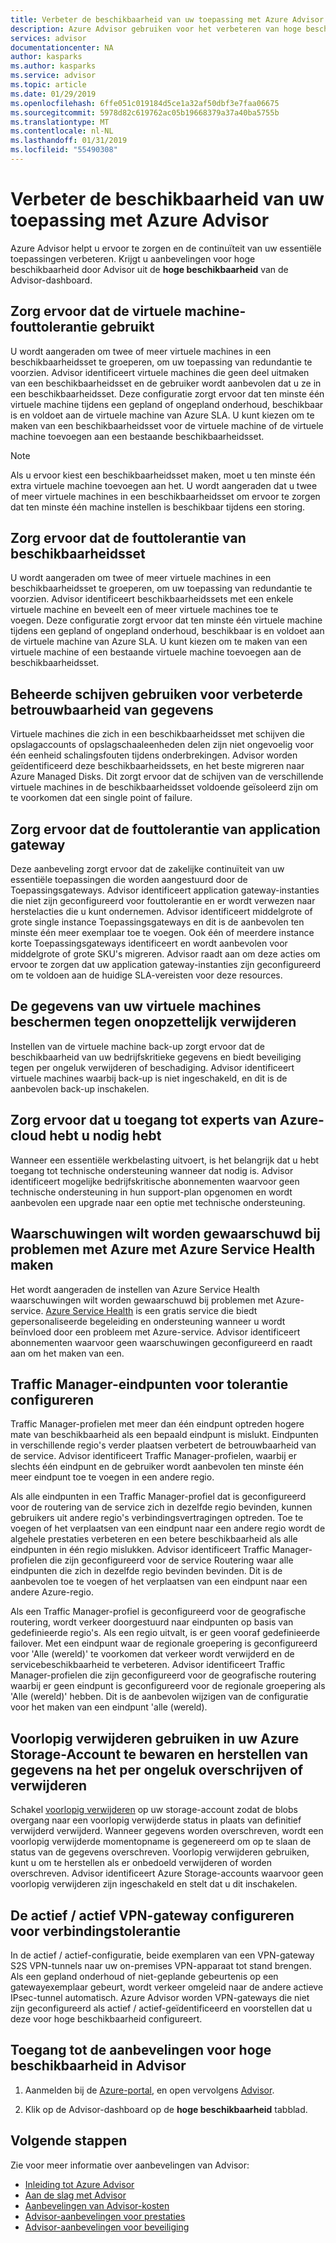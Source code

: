 ```yaml
---
title: Verbeter de beschikbaarheid van uw toepassing met Azure Advisor | Microsoft Docs
description: Azure Advisor gebruiken voor het verbeteren van hoge beschikbaarheid van uw Azure-implementaties.
services: advisor
documentationcenter: NA
author: kasparks
ms.author: kasparks
ms.service: advisor
ms.topic: article
ms.date: 01/29/2019
ms.openlocfilehash: 6ffe051c019184d5ce1a32af50dbf3e7faa06675
ms.sourcegitcommit: 5978d82c619762ac05b19668379a37a40ba5755b
ms.translationtype: MT
ms.contentlocale: nl-NL
ms.lasthandoff: 01/31/2019
ms.locfileid: "55490308"
---
```

# <a name="improve-availability-of-your-application-with-azure-advisor"></a>Verbeter de beschikbaarheid van uw toepassing met Azure Advisor

Azure Advisor helpt u ervoor te zorgen en de continuïteit van uw essentiële toepassingen verbeteren. Krijgt u aanbevelingen voor hoge beschikbaarheid door Advisor uit de **hoge beschikbaarheid** van de Advisor-dashboard.

## <a name="ensure-virtual-machine-fault-tolerance"></a>Zorg ervoor dat de virtuele machine-fouttolerantie gebruikt

U wordt aangeraden om twee of meer virtuele machines in een beschikbaarheidsset te groeperen, om uw toepassing van redundantie te voorzien. Advisor identificeert virtuele machines die geen deel uitmaken van een beschikbaarheidsset en de gebruiker wordt aanbevolen dat u ze in een beschikbaarheidsset. Deze configuratie zorgt ervoor dat ten minste één virtuele machine tijdens een gepland of ongepland onderhoud, beschikbaar is en voldoet aan de virtuele machine van Azure SLA. U kunt kiezen om te maken van een beschikbaarheidsset voor de virtuele machine of de virtuele machine toevoegen aan een bestaande beschikbaarheidsset.

> [!NOTE]
> Als u ervoor kiest een beschikbaarheidsset maken, moet u ten minste één extra virtuele machine toevoegen aan het. U wordt aangeraden dat u twee of meer virtuele machines in een beschikbaarheidsset om ervoor te zorgen dat ten minste één machine instellen is beschikbaar tijdens een storing.

## <a name="ensure-availability-set-fault-tolerance"></a>Zorg ervoor dat de fouttolerantie van beschikbaarheidsset

U wordt aangeraden om twee of meer virtuele machines in een beschikbaarheidsset te groeperen, om uw toepassing van redundantie te voorzien. Advisor identificeert beschikbaarheidssets met een enkele virtuele machine en beveelt een of meer virtuele machines toe te voegen. Deze configuratie zorgt ervoor dat ten minste één virtuele machine tijdens een gepland of ongepland onderhoud, beschikbaar is en voldoet aan de virtuele machine van Azure SLA. U kunt kiezen om te maken van een virtuele machine of een bestaande virtuele machine toevoegen aan de beschikbaarheidsset.  

## <a name="use-managed-disks-to-improve-data-reliability"></a>Beheerde schijven gebruiken voor verbeterde betrouwbaarheid van gegevens

Virtuele machines die zich in een beschikbaarheidsset met schijven die opslagaccounts of opslagschaaleenheden delen zijn niet ongevoelig voor één eenheid schalingsfouten tijdens onderbrekingen. Advisor worden geïdentificeerd deze beschikbaarheidssets, en het beste migreren naar Azure Managed Disks. Dit zorgt ervoor dat de schijven van de verschillende virtuele machines in de beschikbaarheidsset voldoende geïsoleerd zijn om te voorkomen dat een single point of failure. 

## <a name="ensure-application-gateway-fault-tolerance"></a>Zorg ervoor dat de fouttolerantie van application gateway

Deze aanbeveling zorgt ervoor dat de zakelijke continuïteit van uw essentiële toepassingen die worden aangestuurd door de Toepassingsgateways. Advisor identificeert application gateway-instanties die niet zijn geconfigureerd voor fouttolerantie en er wordt verwezen naar herstelacties die u kunt ondernemen. Advisor identificeert middelgrote of grote single instance Toepassingsgateways en dit is de aanbevolen ten minste één meer exemplaar toe te voegen. Ook één of meerdere instance korte Toepassingsgateways identificeert en wordt aanbevolen voor middelgrote of grote SKU's migreren. Advisor raadt aan om deze acties om ervoor te zorgen dat uw application gateway-instanties zijn geconfigureerd om te voldoen aan de huidige SLA-vereisten voor deze resources.

## <a name="protect-your-virtual-machine-data-from-accidental-deletion"></a>De gegevens van uw virtuele machines beschermen tegen onopzettelijk verwijderen

Instellen van de virtuele machine back-up zorgt ervoor dat de beschikbaarheid van uw bedrijfskritieke gegevens en biedt beveiliging tegen per ongeluk verwijderen of beschadiging. Advisor identificeert virtuele machines waarbij back-up is niet ingeschakeld, en dit is de aanbevolen back-up inschakelen. 

## <a name="ensure-you-have-access-to-azure-cloud-experts-when-you-need-it"></a>Zorg ervoor dat u toegang tot experts van Azure-cloud hebt u nodig hebt

Wanneer een essentiële werkbelasting uitvoert, is het belangrijk dat u hebt toegang tot technische ondersteuning wanneer dat nodig is. Advisor identificeert mogelijke bedrijfskritische abonnementen waarvoor geen technische ondersteuning in hun support-plan opgenomen en wordt aanbevolen een upgrade naar een optie met technische ondersteuning.

## <a name="create-azure-service-health-alerts-to-be-notified-when-azure-issues-affect-you"></a>Waarschuwingen wilt worden gewaarschuwd bij problemen met Azure met Azure Service Health maken

Het wordt aangeraden de instellen van Azure Service Health waarschuwingen wilt worden gewaarschuwd bij problemen met Azure-service. [Azure Service Health](https://azure.microsoft.com/features/service-health/) is een gratis service die biedt gepersonaliseerde begeleiding en ondersteuning wanneer u wordt beïnvloed door een probleem met Azure-service. Advisor identificeert abonnementen waarvoor geen waarschuwingen geconfigureerd en raadt aan om het maken van een.

## <a name="configure-traffic-manager-endpoints-for-resiliency"></a>Traffic Manager-eindpunten voor tolerantie configureren

Traffic Manager-profielen met meer dan één eindpunt optreden hogere mate van beschikbaarheid als een bepaald eindpunt is mislukt. Eindpunten in verschillende regio's verder plaatsen verbetert de betrouwbaarheid van de service. Advisor identificeert Traffic Manager-profielen, waarbij er slechts één eindpunt en de gebruiker wordt aanbevolen ten minste één meer eindpunt toe te voegen in een andere regio.

Als alle eindpunten in een Traffic Manager-profiel dat is geconfigureerd voor de routering van de service zich in dezelfde regio bevinden, kunnen gebruikers uit andere regio's verbindingsvertragingen optreden. Toe te voegen of het verplaatsen van een eindpunt naar een andere regio wordt de algehele prestaties verbeteren en een betere beschikbaarheid als alle eindpunten in één regio mislukken. Advisor identificeert Traffic Manager-profielen die zijn geconfigureerd voor de service Routering waar alle eindpunten die zich in dezelfde regio bevinden bevinden. Dit is de aanbevolen toe te voegen of het verplaatsen van een eindpunt naar een andere Azure-regio.

Als een Traffic Manager-profiel is geconfigureerd voor de geografische routering, wordt verkeer doorgestuurd naar eindpunten op basis van gedefinieerde regio's. Als een regio uitvalt, is er geen vooraf gedefinieerde failover. Met een eindpunt waar de regionale groepering is geconfigureerd voor 'Alle (wereld)' te voorkomen dat verkeer wordt verwijderd en de servicebeschikbaarheid te verbeteren. Advisor identificeert Traffic Manager-profielen die zijn geconfigureerd voor de geografische routering waarbij er geen eindpunt is geconfigureerd voor de regionale groepering als 'Alle (wereld)' hebben. Dit is de aanbevolen wijzigen van de configuratie voor het maken van een eindpunt 'alle (wereld).

## <a name="use-soft-delete-on-your-azure-storage-account-to-save-and-recover-data-after-accidental-overwrite-or-deletion"></a>Voorlopig verwijderen gebruiken in uw Azure Storage-Account te bewaren en herstellen van gegevens na het per ongeluk overschrijven of verwijderen

Schakel [voorlopig verwijderen](https://docs.microsoft.com/azure/storage/blobs/storage-blob-soft-delete) op uw storage-account zodat de blobs overgang naar een voorlopig verwijderde status in plaats van definitief verwijderd verwijderd. Wanneer gegevens worden overschreven, wordt een voorlopig verwijderde momentopname is gegenereerd om op te slaan de status van de gegevens overschreven. Voorlopig verwijderen gebruiken, kunt u om te herstellen als er onbedoeld verwijderen of worden overschreven. Advisor identificeert Azure Storage-accounts waarvoor geen voorlopig verwijderen zijn ingeschakeld en stelt dat u dit inschakelen.

## <a name="configure-your-vpn-gateway-to-active-active-for-connection-resiliency"></a>De actief / actief VPN-gateway configureren voor verbindingstolerantie

In de actief / actief-configuratie, beide exemplaren van een VPN-gateway S2S VPN-tunnels naar uw on-premises VPN-apparaat tot stand brengen. Als een gepland onderhoud of niet-geplande gebeurtenis op een gatewayexemplaar gebeurt, wordt verkeer omgeleid naar de andere actieve IPsec-tunnel automatisch. Azure Advisor worden VPN-gateways die niet zijn geconfigureerd als actief / actief-geïdentificeerd en voorstellen dat u deze voor hoge beschikbaarheid configureert.

## <a name="how-to-access-high-availability-recommendations-in-advisor"></a>Toegang tot de aanbevelingen voor hoge beschikbaarheid in Advisor

1. Aanmelden bij de [Azure-portal](https://portal.azure.com), en open vervolgens [Advisor](https://aka.ms/azureadvisordashboard).

2.  Klik op de Advisor-dashboard op de **hoge beschikbaarheid** tabblad.

## <a name="next-steps"></a>Volgende stappen

Zie voor meer informatie over aanbevelingen van Advisor:
* [Inleiding tot Azure Advisor](advisor-overview.md)
* [Aan de slag met Advisor](advisor-get-started.md)
* [Aanbevelingen van Advisor-kosten](advisor-cost-recommendations.md)
* [Advisor-aanbevelingen voor prestaties](advisor-performance-recommendations.md)
* [Advisor-aanbevelingen voor beveiliging](advisor-security-recommendations.md)

